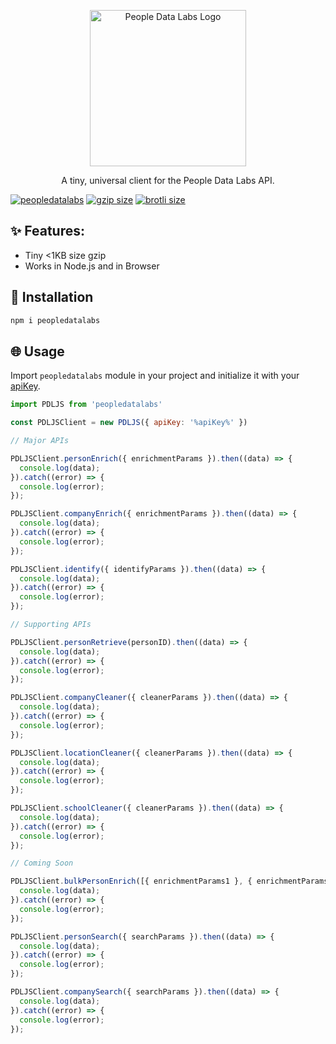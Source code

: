 <p align="center">
<img src="https://i.imgur.com/S7DkZtr.png" width="250" alt="People Data Labs Logo">
</p>
<p align="center">
A tiny, universal client for the People Data Labs API.
</p>

<div>
<a href="https://www.npmjs.com/package/peopledatalabs"><img src="https://img.shields.io/npm/v/peopledatalabs" alt="peopledatalabs"></a>
<a href="https://unpkg.com/peopledatalabs-js"><img src="https://img.badgesize.io/https://unpkg.com/peopledatalabs@1.0.0/dist/index.js?compression=gzip" alt="gzip size"></a>
<a href="https://unpkg.com/peopledatalabs"><img src="https://img.badgesize.io/https://unpkg.com/peopledatalabs@1.0.0/dist/index.js?compression=brotli" alt="brotli size"></a>
</div>

## ✨ Features:
- Tiny <1KB size gzip
- Works in Node.js and in Browser

## 🔧 Installation

```bash
npm i peopledatalabs
```

## 🌐 Usage

Import `peopledatalabs` module in your project and initialize it with your [apiKey](https://www.peopledatalabs.com).

```js
import PDLJS from 'peopledatalabs'

const PDLJSClient = new PDLJS({ apiKey: '%apiKey%' })

// Major APIs

PDLJSClient.personEnrich({ enrichmentParams }).then((data) => {
  console.log(data);
}).catch((error) => {
  console.log(error);
});

PDLJSClient.companyEnrich({ enrichmentParams }).then((data) => {
  console.log(data);
}).catch((error) => {
  console.log(error);
});

PDLJSClient.identify({ identifyParams }).then((data) => {
  console.log(data);
}).catch((error) => {
  console.log(error);
});

// Supporting APIs

PDLJSClient.personRetrieve(personID).then((data) => {
  console.log(data);
}).catch((error) => {
  console.log(error);
});

PDLJSClient.companyCleaner({ cleanerParams }).then((data) => {
  console.log(data);
}).catch((error) => {
  console.log(error);
});

PDLJSClient.locationCleaner({ cleanerParams }).then((data) => {
  console.log(data);
}).catch((error) => {
  console.log(error);
});

PDLJSClient.schoolCleaner({ cleanerParams }).then((data) => {
  console.log(data);
}).catch((error) => {
  console.log(error);
});

// Coming Soon

PDLJSClient.bulkPersonEnrich([{ enrichmentParams1 }, { enrichmentParams2 }]).then((data) => {
  console.log(data);
}).catch((error) => {
  console.log(error);
});

PDLJSClient.personSearch({ searchParams }).then((data) => {
  console.log(data);
}).catch((error) => {
  console.log(error);
});

PDLJSClient.companySearch({ searchParams }).then((data) => {
  console.log(data);
}).catch((error) => {
  console.log(error);
});
```
